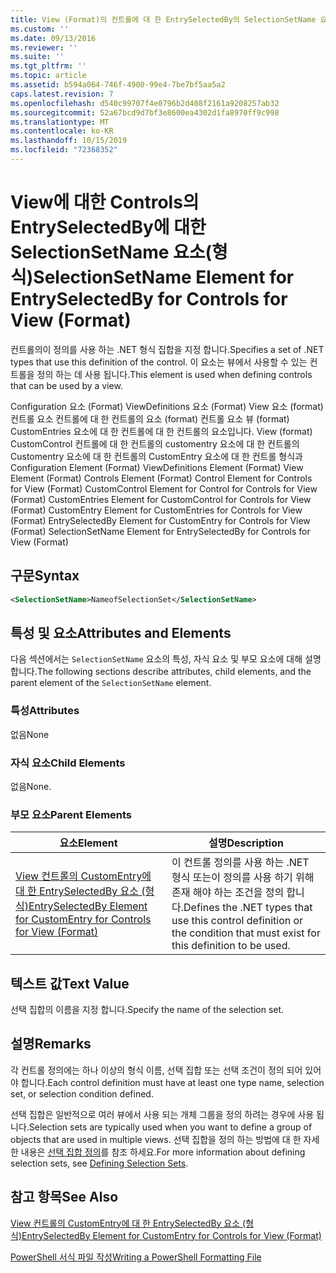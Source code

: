 ```yaml
---
title: View (Format)의 컨트롤에 대 한 EntrySelectedBy의 SelectionSetName 요소 | Microsoft Docs
ms.custom: ''
ms.date: 09/13/2016
ms.reviewer: ''
ms.suite: ''
ms.tgt_pltfrm: ''
ms.topic: article
ms.assetid: b594a064-746f-4900-99e4-7be7bf5aa5a2
caps.latest.revision: 7
ms.openlocfilehash: d540c99707f4e0796b2d408f2161a9208257ab32
ms.sourcegitcommit: 52a67bcd9d7bf3e8600ea4302d1fa8970ff9c998
ms.translationtype: MT
ms.contentlocale: ko-KR
ms.lasthandoff: 10/15/2019
ms.locfileid: "72368352"
---
```

# <a name="selectionsetname-element-for-entryselectedby-for-controls-for-view-format"></a><span data-ttu-id="39dfb-102">View에 대한 Controls의 EntrySelectedBy에 대한 SelectionSetName 요소(형식)</span><span class="sxs-lookup"><span data-stu-id="39dfb-102">SelectionSetName Element for EntrySelectedBy for Controls for View (Format)</span></span>

<span data-ttu-id="39dfb-103">컨트롤의이 정의를 사용 하는 .NET 형식 집합을 지정 합니다.</span><span class="sxs-lookup"><span data-stu-id="39dfb-103">Specifies a set of .NET types that use this definition of the control.</span></span> <span data-ttu-id="39dfb-104">이 요소는 뷰에서 사용할 수 있는 컨트롤을 정의 하는 데 사용 됩니다.</span><span class="sxs-lookup"><span data-stu-id="39dfb-104">This element is used when defining controls that can be used by a view.</span></span>

<span data-ttu-id="39dfb-105">Configuration 요소 (Format) ViewDefinitions 요소 (Format) View 요소 (format) 컨트롤 요소 컨트롤에 대 한 컨트롤의 요소 (format) 컨트롤 요소 뷰 (format) CustomEntries 요소에 대 한 컨트롤에 대 한 컨트롤의 요소입니다. View (format) CustomControl 컨트롤에 대 한 컨트롤의 customentry 요소에 대 한 컨트롤의 Customentry 요소에 대 한 컨트롤의 CustomEntry 요소에 대 한 컨트롤 형식과</span><span class="sxs-lookup"><span data-stu-id="39dfb-105">Configuration Element (Format) ViewDefinitions Element (Format) View Element (Format) Controls Element (Format) Control Element for Controls for View (Format) CustomControl Element for Control for Controls for View (Format) CustomEntries Element for CustomControl for Controls for View (Format) CustomEntry Element for CustomEntries for Controls for View (Format) EntrySelectedBy Element for CustomEntry for Controls for View (Format) SelectionSetName Element for EntrySelectedBy for Controls for View (Format)</span></span>

## <a name="syntax"></a><span data-ttu-id="39dfb-106">구문</span><span class="sxs-lookup"><span data-stu-id="39dfb-106">Syntax</span></span>

```xml
<SelectionSetName>NameofSelectionSet</SelectionSetName>

```

## <a name="attributes-and-elements"></a><span data-ttu-id="39dfb-107">특성 및 요소</span><span class="sxs-lookup"><span data-stu-id="39dfb-107">Attributes and Elements</span></span>

<span data-ttu-id="39dfb-108">다음 섹션에서는 `SelectionSetName` 요소의 특성, 자식 요소 및 부모 요소에 대해 설명 합니다.</span><span class="sxs-lookup"><span data-stu-id="39dfb-108">The following sections describe attributes, child elements, and the parent element of the `SelectionSetName` element.</span></span>

### <a name="attributes"></a><span data-ttu-id="39dfb-109">특성</span><span class="sxs-lookup"><span data-stu-id="39dfb-109">Attributes</span></span>

<span data-ttu-id="39dfb-110">없음</span><span class="sxs-lookup"><span data-stu-id="39dfb-110">None</span></span>

### <a name="child-elements"></a><span data-ttu-id="39dfb-111">자식 요소</span><span class="sxs-lookup"><span data-stu-id="39dfb-111">Child Elements</span></span>

<span data-ttu-id="39dfb-112">없음</span><span class="sxs-lookup"><span data-stu-id="39dfb-112">None.</span></span>

### <a name="parent-elements"></a><span data-ttu-id="39dfb-113">부모 요소</span><span class="sxs-lookup"><span data-stu-id="39dfb-113">Parent Elements</span></span>

|<span data-ttu-id="39dfb-114">요소</span><span class="sxs-lookup"><span data-stu-id="39dfb-114">Element</span></span>|<span data-ttu-id="39dfb-115">설명</span><span class="sxs-lookup"><span data-stu-id="39dfb-115">Description</span></span>|
|-------------|-----------------|
|[<span data-ttu-id="39dfb-116">View 컨트롤의 CustomEntry에 대 한 EntrySelectedBy 요소 (형식)</span><span class="sxs-lookup"><span data-stu-id="39dfb-116">EntrySelectedBy Element for CustomEntry for Controls for View (Format)</span></span>](./entryselectedby-element-for-customentry-for-controls-for-view-format.md)|<span data-ttu-id="39dfb-117">이 컨트롤 정의를 사용 하는 .NET 형식 또는이 정의를 사용 하기 위해 존재 해야 하는 조건을 정의 합니다.</span><span class="sxs-lookup"><span data-stu-id="39dfb-117">Defines the .NET types that use this control definition or the condition that must exist for this definition to be used.</span></span>|

## <a name="text-value"></a><span data-ttu-id="39dfb-118">텍스트 값</span><span class="sxs-lookup"><span data-stu-id="39dfb-118">Text Value</span></span>

<span data-ttu-id="39dfb-119">선택 집합의 이름을 지정 합니다.</span><span class="sxs-lookup"><span data-stu-id="39dfb-119">Specify the name of the selection set.</span></span>

## <a name="remarks"></a><span data-ttu-id="39dfb-120">설명</span><span class="sxs-lookup"><span data-stu-id="39dfb-120">Remarks</span></span>

<span data-ttu-id="39dfb-121">각 컨트롤 정의에는 하나 이상의 형식 이름, 선택 집합 또는 선택 조건이 정의 되어 있어야 합니다.</span><span class="sxs-lookup"><span data-stu-id="39dfb-121">Each control definition must have at least one type name, selection set, or selection condition defined.</span></span>

<span data-ttu-id="39dfb-122">선택 집합은 일반적으로 여러 뷰에서 사용 되는 개체 그룹을 정의 하려는 경우에 사용 됩니다.</span><span class="sxs-lookup"><span data-stu-id="39dfb-122">Selection sets are typically used when you want to define a group of objects that are used in multiple views.</span></span> <span data-ttu-id="39dfb-123">선택 집합을 정의 하는 방법에 대 한 자세한 내용은 [선택 집합 정의](./defining-selection-sets.md)를 참조 하세요.</span><span class="sxs-lookup"><span data-stu-id="39dfb-123">For more information about defining selection sets, see [Defining Selection Sets](./defining-selection-sets.md).</span></span>

## <a name="see-also"></a><span data-ttu-id="39dfb-124">참고 항목</span><span class="sxs-lookup"><span data-stu-id="39dfb-124">See Also</span></span>

[<span data-ttu-id="39dfb-125">View 컨트롤의 CustomEntry에 대 한 EntrySelectedBy 요소 (형식)</span><span class="sxs-lookup"><span data-stu-id="39dfb-125">EntrySelectedBy Element for CustomEntry for Controls for View (Format)</span></span>](./entryselectedby-element-for-customentry-for-controls-for-view-format.md)

[<span data-ttu-id="39dfb-126">PowerShell 서식 파일 작성</span><span class="sxs-lookup"><span data-stu-id="39dfb-126">Writing a PowerShell Formatting File</span></span>](./writing-a-powershell-formatting-file.md)
